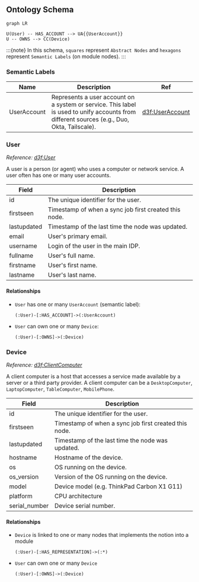

## Ontology Schema


```mermaid
graph LR

U(User) -- HAS_ACCOUNT --> UA{{UserAccount}}
U -- OWNS --> CC(Device)
```

:::{note}
In this schema, `squares` represent `Abstract Nodes` and `hexagons` represent `Semantic Labels` (on module nodes).
:::

### Semantic Labels

| **Name** | **Description** | **Ref** |
| -------- | --------------- | ------- |
| UserAccount | Represents a user account on a system or service. This label is used to unify accounts from different sources (e.g., Duo, Okta, Tailscale). | [d3f:UserAccount](https://d3fend.mitre.org/dao/artifact/d3f:UserAccount/) |

### User

_Reference: [d3f:User](https://d3fend.mitre.org/dao/artifact/d3f:User/)_

A user is a person (or agent) who uses a computer or network service.
A user often has one or many user accounts.

| Field | Description |
|-------|-------------|
| id | The unique identifier for the user. |
| firstseen | Timestamp of when a sync job first created this node. |
| lastupdated | Timestamp of the last time the node was updated. |
| email | User's primary email. |
| username | Login of the user in the main IDP. |
| fullname | User's full name. |
| firstname | User's first name. |
| lastname | User's last name. |

#### Relationships

- `User` has one or many `UserAccount` (semantic label):
    ```
    (:User)-[:HAS_ACCOUNT]->(:UserAccount)
    ```
- `User` can own one or many `Device`:
    ```
    (:User)-[:OWNS]->(:Device)
    ```

### Device

_Reference: [d3f:ClientComputer](https://d3fend.mitre.org/dao/artifact/d3f:ClientComputer/)_

A client computer is a host that accesses a service made available by a server or a third party provider.
A client computer can be a `DesktopComputer`, `LaptopComputer`, `TableComputer`, `MobilePhone`.

| Field | Description |
|-------|-------------|
| id | The unique identifier for the user. |
| firstseen | Timestamp of when a sync job first created this node. |
| lastupdated | Timestamp of the last time the node was updated. |
| hostname | Hostname of the device. |
| os | OS running on the device. |
| os_version | Version of the OS running on the device. |
| model | Device model (e.g. ThinkPad Carbon X1 G11) |
| platform | CPU architecture |
| serial_number | Device serial number. |

#### Relationships

- `Device` is linked to one or many nodes that implements the notion into a module
    ```
    (:User)-[:HAS_REPRESENTATION]->(:*)
    ```
- `User` can own one or many `Device`
    ```
    (:User)-[:OWNS]->(:Device)
    ```
